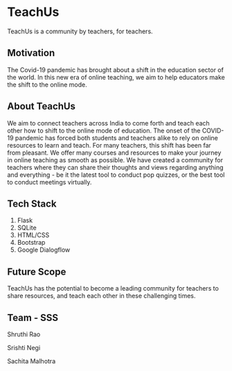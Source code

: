 # TeachUs
TeachUs is a community by teachers, for teachers.

## Motivation
The Covid-19 pandemic has brought about a shift in the education sector of the world. In this new era of online teaching, we aim to help educators make the shift to the online mode. 

## About TeachUs
We aim to connect teachers across India to come forth and teach each other how to shift to the online mode of education. The onset of the COVID-19 pandemic has forced both students and teachers alike to rely on online resources to learn and teach.
For many teachers, this shift has been far from pleasant.
We offer many courses and resources to make your journey in online teaching as smooth as possible. We have created a community for teachers where they can share their thoughts and views regarding anything and everything - be it the latest tool to conduct pop quizzes, or the best tool to conduct meetings virtually.

## Tech Stack
1. Flask
2. SQLite
3. HTML/CSS
4. Bootstrap
5. Google Dialogflow

## Future Scope
TeachUs has the potential to become a leading community for teachers to share resources, and teach each other in these challenging times.

## Team - SSS
Shruthi Rao

Srishti Negi

Sachita Malhotra

